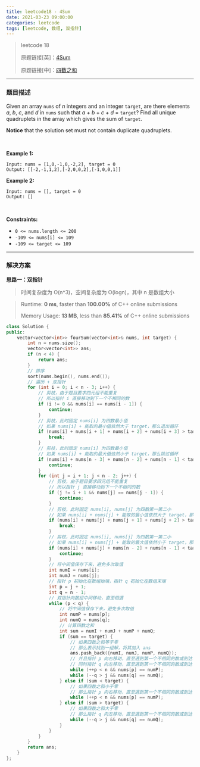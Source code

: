 ```yaml
---
title: leetcode18 - 4Sum
date: 2021-03-23 09:00:00
categories: leetcode
tags: [leetcode, 数组, 双指针]
---
```


> leetcode 18
>
> 原题链接[英]：[4Sum](https://leetcode.com/problems/4sum/)
>
> 原题链接[中]：[四数之和](https://leetcode-cn.com/problems/4sum/)

<!--more-->

------

### 题目描述

Given an array `nums` of *n* integers and an integer `target`, are there elements *a*, *b*, *c*, and *d* in `nums` such that *a* + *b* + *c* + *d* = `target`? Find all unique quadruplets in the array which gives the sum of `target`.

**Notice** that the solution set must not contain duplicate quadruplets.

<br/>

**Example 1:**

```
Input: nums = [1,0,-1,0,-2,2], target = 0
Output: [[-2,-1,1,2],[-2,0,0,2],[-1,0,0,1]]
```

**Example 2:**

```
Input: nums = [], target = 0
Output: []
```

<br/>

**Constraints:**

- `0 <= nums.length <= 200`
- `-109 <= nums[i] <= 109`
- `-109 <= target <= 109`

------

### 解决方案

**思路一：双指针**

> 时间复杂度为 O(n^3)，空间复杂度为 O(logn)，其中 n 是数组大小
>

> Runtime: **0 ms**, faster than **100.00%** of C++ online submissions
>
> Memory Usage: **13 MB**, less than **85.41%** of C++ online submissions

```c++
class Solution {
public:
    vector<vector<int>> fourSum(vector<int>& nums, int target) {
        int n = nums.size();
        vector<vector<int>> ans;
        if (n < 4) {
            return ans;
        }
        // 排序
        sort(nums.begin(), nums.end());
        // 遍历 + 双指针
        for (int i = 0; i < n - 3; i++) {
            // 剪枝，由于题目要求四元组不能重复
            // 所以指针 i 直接移动到下一个不相同的数
            if (i != 0 && nums[i] == nums[i - 1]) {
                continue;
            }
            // 剪枝，此时固定 nums[i] 为四数最小值
            // 如果 nums[i] + 能取的最小值依然大于 target，那么退出循环
            if (nums[i] + nums[i + 1] + nums[i + 2] + nums[i + 3] > target) {
                break;
            }
            // 剪枝，此时固定 nums[i] 为四数最小值
            // 如果 nums[i] + 能取的最大值依然小于 target，那么跳过循环
            if (nums[i] + nums[n - 3] + nums[n - 2] + nums[n - 1] < target) {
                continue;
            }
            for (int j = i + 1; j < n - 2; j++) {
                // 剪枝，由于题目要求四元组不能重复
                // 所以指针 j 直接移动到下一个不相同的数
                if (j != i + 1 && nums[j] == nums[j - 1]) {
                    continue;
                }
                // 剪枝，此时固定 nums[i], nums[j] 为四数第一第二小
                // 如果 nums[i] + nums[j] + 能取的最小值依然大于 target，那么退出循环
                if (nums[i] + nums[j] + nums[j + 1] + nums[j + 2] > target) {
                    break;
                }
                // 剪枝，此时固定 nums[i], nums[j] 为四数第一第二小
                // 如果 nums[i] + nums[j] + 能取的最大值依然小于 target，那么跳过循环
                if (nums[i] + nums[j] + nums[n - 2] + nums[n - 1] < target) {
                    continue;
                }
                // 将中间值保存下来，避免多次取值
                int numI = nums[i];
                int numJ = nums[j];
                // 指针 p 初始化在数组始端，指针 q 初始化在数组末端
                int p = j + 1;
                int q = n - 1;
                // 双指针向数组中间移动，直至相遇
                while (p < q) {
                    // 将中间值保存下来，避免多次取值
                    int numP = nums[p];
                    int numQ = nums[q];
                    // 计算四数之和
                    int sum = numI + numJ + numP + numQ;
                    if (sum == target) {
                        // 如果四数之和等于零
                        // 那么表示找到一组解，将其加入 ans
                        ans.push_back({numI, numJ, numP, numQ});
                        // 并且指针 p 向右移动，直至遇到第一个不相同的数或到达 n
                        // 同时指针 q 向左移动，直至遇到第一个不相同的数或到达 j
                        while (++p < n && nums[p] == numP);
                        while (--q > j && nums[q] == numQ);
                    } else if (sum < target) {
                        // 如果四数之和小于零
                        // 那么指针 p 向右移动，直至遇到第一个不相同的数或到达 n
                        while (++p < n && nums[p] == numP);
                    } else if (sum > target) {
                        // 如果四数之和大于零
                        // 那么指针 q 向左移动，直至遇到第一个不相同的数或到达 j
                        while (--q > j && nums[q] == numQ);
                    }
                }
            }
        }
        return ans;
    }
};
```

